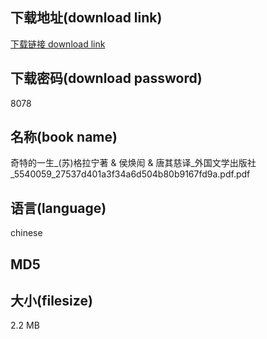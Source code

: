 ## 下载地址(download link)
[下载链接 download link](https://voluble-croquembouche-d321dc.netlify.app/?s=%E5%A5%87%E7%89%B9%E7%9A%84%E4%B8%80%E7%94%9F_%28%E8%8B%8F%29%E6%A0%BC%E6%8B%89%E5%AE%81%E8%91%97+%26+%E4%BE%AF%E7%84%95%E9%97%B3+%26+%E5%94%90%E5%85%B6%E6%85%88%E8%AF%91_%E5%A4%96%E5%9B%BD%E6%96%87%E5%AD%A6%E5%87%BA%E7%89%88%E7%A4%BE_5540059_27537d401a3f34a6d504b80b9167fd9a.pdf)

## 下载密码(download password)
8078

## 名称(book name)
奇特的一生_(苏)格拉宁著 & 侯焕闳 & 唐其慈译_外国文学出版社_5540059_27537d401a3f34a6d504b80b9167fd9a.pdf.pdf

## 语言(language)
chinese

## MD5


## 大小(filesize)
2.2 MB
